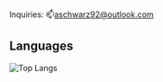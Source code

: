 Inquiries: 📫[aschwarz92@outlook.com](mailto:aschwarz92@outlook.com)

## Languages

![Top Langs](https://github-readme-stats.vercel.app/api/top-langs/?username=AlSch092&layout=compact&theme=radical)  
